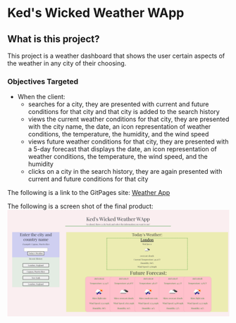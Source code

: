 # Ked's Wicked Weather WApp

## What is this project?
This project is a weather dashboard that shows the user certain aspects of the weather in any city of their choosing.

### Objectives Targeted
* When the client:  
    * searches for a city, they are presented with current and future conditions for that city and that    city is added to the search history
    * views the current weather conditions for that city, they are presented with the city name, the date, an icon representation of weather conditions, the temperature, the humidity, and the wind speed
    * views future weather conditions for that city, they are presented with a 5-day forecast that displays the date, an icon representation of weather conditions, the temperature, the wind speed, and the humidity
    * clicks on a city in the search history, they are again presented with current and future conditions for that city

The following is a link to the GitPages site: [Weather App](https://kenny4297.github.io/Keds-Wicked-Weather-WApp/)

The following is a screen shot of the final product: ![Screenshot](./assets/images/weatherDashboard.png)
